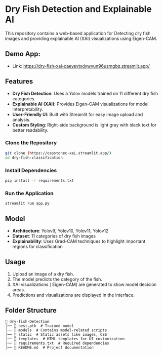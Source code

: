 # Dry Fish Detection and Explainable AI

This repository contains a web-based application for Detecting dry fish images and providing explainable AI (XAI) visualizations using Eigen-CAM.

## Demo App: 
- Link: https://dry-fish-xai-caeyevtxdywvun96usmgbq.streamlit.app/

## Features
- **Dry Fish Detection**: Uses a Yolov models trained on 11 different dry fish categories.
- **Explainable AI (XAI)**: Provides  Eigen-CAM visualizations for model interpretability.
- **User-Friendly UI**: Built with Streamlit for easy image upload and analysis.
- **Custom Styling**: Right-side background is light gray with black text for better readability.

### Clone the Repository
```sh
git clone (https://capstonec-xai.streamlit.app/)
cd dry-fish-classification
```

### Install Dependencies
```sh
pip install -r requirements.txt
```

### Run the Application
```sh
streamlit run app.py
```

## Model
- **Architecture**: Yolov9, Yolov10, Yolov11, Yolov12
- **Dataset**: 11 categories of dry fish images
- **Explainability**: Uses Grad-CAM techniques to highlight important regions for classification

## Usage
1. Upload an image of a dry fish.
2. The model predicts the category of the fish.
3. XAI visualizations ( Eigen-CAM) are generated to show model decision areas.
4. Predictions and visualizations are displayed in the interface.

## Folder Structure
```
📂 dry-fish-Detection
│── 📄 best.pth  # Trained model
│── 📂 models  # Contains model-related scripts
│── 📂 static  # Static assets like images, CSS
│── 📂 templates  # HTML templates for UI customization
│── 📂 requirements.txt  # Required dependencies
│── 📂 README.md  # Project documentation
```
